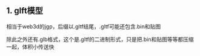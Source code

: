 ## 1. glft模型

相当于web3d的jgp，后缀以.gltf结尾，.gltf可能还包含.bin和贴图

除此之外还有.glb格式，这个是.gltf的二进制形式，只是把.bin和贴图等等都压缩一起，体积小传送快